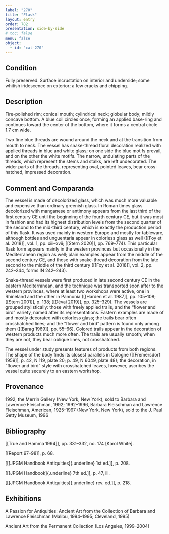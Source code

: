 ```yaml
---
label: "270"
title: "Flask"
layout: entry
order: 782
presentation: side-by-side
# toc: false
menu: false
object:
  - id: "cat-270"
---
```


## Condition

Fully preserved. Surface incrustation on interior and underside; some whitish iridescence on exterior; a few cracks and chipping.

## Description

Fire-polished rim; conical mouth; cylindrical neck; globular body; mildly concave bottom. A blue coil circles once, forming an applied base-ring and continues toward the center of the bottom, where it forms a central circle 1.7 cm wide.

Two fine blue threads are wound around the neck and at the transition from mouth to neck. The vessel has snake-thread floral decoration realized with applied threads in blue and white glass; on one side the blue motifs prevail, and on the other the white motifs. The narrow, undulating parts of the threads, which represent the stems and stalks, are left undecorated. The wider parts of the threads, representing oval, pointed leaves, bear cross-hatched, impressed decoration.

## Comment and Comparanda

The vessel is made of decolorized glass, which was much more valuable and expensive than ordinary greenish glass. In Roman times glass decolorized with manganese or antimony appears from the last third of the first century CE until the beginning of the fourth century CE, but it was most in fashion and had its highest distribution levels from the second quarter of the second to the mid-third century, which is exactly the production period of this flask. It was used mainly in western Europe and mostly for tableware, although bottles and unguentaria appear in colorless glass as well ([[Foy et al. 2018]], vol. 1, pp. xiii–xvii; [[Stern 2020]], pp. 769–774). This particular flask form appears mainly in the western provinces but occasionally in the Mediterranean region as well; plain examples appear from the middle of the second century CE, and those with snake-thread decoration from the late second to the middle of the third century ([[Foy et al. 2018]], vol. 2, pp. 242–244, forms IN 242–243).

Snake-thread vessels were first produced in late second century CE in the eastern Mediterranean, and the technique was transported soon after to the western provinces, where at least two workshops were active, one in Rhineland and the other in Pannonia ([[Harden et al. 1987]], pp. 105–108; [[Stern 2001]], p. 138; [[Dévai 2019]], pp. 325–329). The vessels are grouped stylistically: those with freely applied trails, and the “flower and bird” variety, named after its representations. Eastern examples are made of and mostly decorated with colorless glass; the trails bear often crosshatched lines; and the “flower and bird” pattern is found only among them ([[Barag 1969]], pp. 55–66). Colored trails appear in the decoration of western products much more often. The trails are usually smooth; when they are not, they bear oblique lines, not crosshatched.

The vessel under study presents features of products from both regions. The shape of the body finds its closest parallels in Cologne ([[Fremersdorf 1959]], p. 42, N 119, plate 20; p. 49, N 6049, plate 48); the decoration, in “flower and bird” style with crosshatched leaves, however, ascribes the vessel quite securely to an eastern workshop.

## Provenance

1992, the Merrin Gallery (New York, New York), sold to Barbara and Lawrence Fleischman, 1992; 1992–1996, Barbara Fleischman and Lawrence Fleischman, American, 1925–1997 (New York, New York), sold to the J. Paul Getty Museum, 1996

## Bibliography

[[True and Hamma 1994]], pp. 331–332, no. 174 \[Karol White\].

[[Report 97–98]], p. 68.

[[[JPGM Handbook Antiquities]{.underline} 1st ed.]], p. 208.

[[[JPGM Handbook]{.underline} 7th ed.]], p. 47, ill.

[[[JPGM Handbook Antiquities]{.underline} rev. ed.]], p. 218.

## Exhibitions

A Passion for Antiquities: Ancient Art from the Collection of Barbara and Lawrence Fleischman (Malibu, 1994–1995; Cleveland, 1995)

Ancient Art from the Permanent Collection (Los Angeles, 1999–2004)
